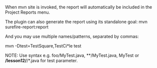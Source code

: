When mvn site is invoked, the report will automatically be included in the Project Reports menu.

The plugin can also generate the report using its standalone goal: mvn surefire-report:report

And you may use multiple names/patterns, separated by commas:

mvn -Dtest=TestSquare,TestCi*le test

NOTE: Use syntax e.g. foo/MyTest.java, **/MyTest.java, MyTest or **/lesson12/**/*.java for test parameter.